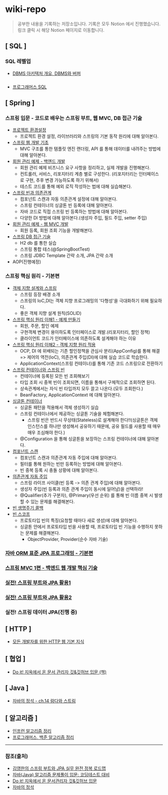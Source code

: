 # wiki-repo
> 공부한 내용을 기록하는 저장소입니다. 기록은 모두 Notion 에서 진행했습니다. 
> <br>링크 클릭 시 해당 Notion 페이지로 이동합니다.

## [ SQL ]

### SQL 레벨업
- [DBMS 아키텍처 개요, DBMS와 버퍼](https://github.com/yoodongan/wiki-repo/blob/master/sql-level-up/sql-1_2.md)

### 
- [프로그래머스 SQL](https://hushed-bite-bb4.notion.site/SQL-Kit-2a759d87910b46d39fed44b892132083)

## [ Spring ]

### 스프링 입문 - 코드로 배우는 스프링 부트, 웹 MVC, DB 접근 기술
  - [프로젝트 환경설정](https://hushed-bite-bb4.notion.site/d56a0de87819409f821a33860613036d)
    - 프로젝트 환경 설정, 라이브러리와 스프링의 기본 동작 원리에 대해 알아본다.
  - [스프링 웹 개발 기초](https://hushed-bite-bb4.notion.site/2690306e2d62428f84df4abd906fe254)
    - MVC 구조를 통한 템플릿 엔진 랜더링, API 를 통해 데이터를 내려주는 방법에 대해 알아본다.
  - [회원 관리 예제 - 백엔드 개발](https://hushed-bite-bb4.notion.site/e03307fac62944f599cc3dd302c488d1)
    - 회원 관리 예제 비즈니스 요구 사항을 정리하고, 실제 개발을 진행해본다.
    - 컨트롤러, 서비스, 리포지터리 계층 별로 구성한다. (리포지터리는 인터페이스로 구현, 추후 변경 가능하도록 하기 위해서)
    - 테스트 코드를 통해 예외 로직 작성하는 법에 대해 실습해본다.
  - [스프링 빈과 의존관계](https://hushed-bite-bb4.notion.site/82cab91a2c36464483fb470878c15b8b)
    - 컴포넌트 스캔과 자동 의존관계 설정에 대해 알아본다.
    - 스프링 컨테이너의 싱글톤 빈 등록에 대해 알아본다.
    - 자바 코드로 직접 스프링 빈 등록하는 방법에 대해 알아본다.
    - 다양한 DI 방법에 대해 알아본다.(생성자 주입, 필드 주입, setter 주입)
  - [회원 관리 예제 - 웹 MVC 개발](https://hushed-bite-bb4.notion.site/MVC-0365389bc7654ed38cb007b3ab156385)
    - 회원 등록, 회원 조회 기능을 개발해본다.
  - [스프링 DB 접근 기술](https://hushed-bite-bb4.notion.site/DB-8581f58688f94c9ca5e1d8d64eb7b29d)
    - H2 db 를 통한 실습
    - 스프링 통합 테스(@SpringBootTest)
    - 스프링 JDBC Template 간략 소개, JPA 간략 소개
  - AOP(진행예정)

### 스프링 핵심 원리 - 기본편
- [객체 지향 설계와 스프링](https://hushed-bite-bb4.notion.site/a5150e5f039e46f7a0fca402e9349e3a)
  - 스프링 등장 배경 소개
  - 스프링의 IoC,DI는 객체 지향 프로그래밍의 '다형성'을 극대화하기 위해 필요하다.
  - 좋은 객체 지향 설계 원칙(SOLID)
- [스프링 핵심 원리 이해1 - 예제 만들기](https://hushed-bite-bb4.notion.site/1-ed958c4776e94c90843288eea9f2745c)
  - 회원, 주문, 할인 예제
  - 구현객체 변경이 용이하도록 인터페이스로 개발.(리포지터리, 할인 정책)
  - 클라이언트 코드가 인터페이스에 의존하도록 설계해야 하는 이유
- [스프링 핵심 원리 이해2 - 객체 지향 원리 적용](https://hushed-bite-bb4.notion.site/2-217f9761d35941b48482c26f075e901f)
  - OCP, DI 에 위배되는 기존 할인정책을 관심사 분리(AppConfig)를 통해 해결
    => 제어의 역전(IoC), 의존관계 주입(DI)에 대해 실습 코드로 학습한다.
  - ApplicationContext(스프링 컨테이너)를 통해 기존 코드 스프링으로 전환하기
- [스프링 컨테이너와 스프링 빈](https://hushed-bite-bb4.notion.site/61baf8b9bcf64e0d9a67602573b563a8)
  - 컨테이너에 등록된 모든 빈 조회해보기
  - 타입 조회 시 중복 빈이 조회되면, 이름을 통해서 구체적으로 조회하면 된다.
  - 상속관계에서는 자식 빈 타입까지 모두 끌고 나온다.(모두 조회한다.)
  - BeanFactory, ApplicationContext 에 대해 알아본다.
- [싱글톤 컨테이너](https://hushed-bite-bb4.notion.site/4851cf0fc1db488fbbdca43826e73f55)
  - 싱글톤 패턴을 적용해서 객체 생성하기 실습
  - 스프링 컨테이너에서 제공하는 싱글톤 기술을 체험해본다.
    - 스프링 빈은 반드시 무상태(Stateless)로 설계해야 한다!!(싱글톤은 객체 인스턴스를 하나만 생성해서 공유하기 때문에, 공유 필드를 사용할 때 매우 매우 조심해야 한다.)
  - @Configuration 을 통해 싱글톤을 보장하는 스프링 컨테이너에 대해 알아본다. 
- [컴포넌트 스캔](https://hushed-bite-bb4.notion.site/b1f7f7be894642c88c6daf3ba73896ed)
  - 컴포넌트 스캔과 의존관계 자동 주입에 대해 알아본다.
  - 필터를 통해 원하는 빈만 등록하는 방법에 대해 알아본다.
  - 빈 중복 등록 시 충돌 상황에 대해 알아본다.
- [의존관계 자동 주입](https://hushed-bite-bb4.notion.site/4df18613bece432f8d043a39dae4dbac)
  - 스프링 라이프 사이클(빈 등록 -> 의존 관계 주입)에 대해 알아본다.
  - 생성자 주입(빈 등록과 의존 관계 주입이 동시에 일어남)을 선택하라!
  - @Qualifier(추가 구분자), @Primary(우선 순위) 를 통해 빈 이름 중복 시 발생할 수 있는 문제를 해결해본다.
- [빈 생명주기 콜백](https://hushed-bite-bb4.notion.site/e84e7d11fda741f7a6b782835db5bc59)
- [빈 스코프](https://hushed-bite-bb4.notion.site/9874fce53e444146b4ffb5c50bd198fb)
  - 프로토타입 빈의 특징(요청할 때마다 새로 생성)에 대해 알아본다.
  - 싱글톤 안에서 프로토타입 빈을 사용할 때, 프로토타입 빈 기능을 수행하지 못하는 문제를 해결해본다.
    - ObjectProvider, Provider(순수 자바 기술)
    
### [자바 ORM 표준 JPA 프로그래밍 - 기본편](https://hushed-bite-bb4.notion.site/ORM-JPA-2b90738c42534637a8b66ae14732ea61)
### [스프링 MVC 1편 - 백엔드 웹 개발 핵심 기술](https://hushed-bite-bb4.notion.site/MVC-1-2cb04880036946169dee14b4316d1681)
### [실전! 스프링 부트와 JPA 활용1](https://hushed-bite-bb4.notion.site/JPA-1-655884e3ef50478d8363163fe90a1ff1)
### [실전! 스프링 부트와 JPA 활용2](https://hushed-bite-bb4.notion.site/JPA-2-63dc4a4df6e642cc9dbeae69490c32f3)
### 실전! 스프링 데이터 JPA(진행 중)

## [ HTTP ]
- [모든 개발자를 위한 HTTP 웹 기본 지식](https://hushed-bite-bb4.notion.site/HTTP-2d99ce4e02524588a767f25d9d096d6a)

## [ 협업 ]
- [Do it! 지옥에서 온 문서 관리자 깃&깃허브 입문 (책)](https://hushed-bite-bb4.notion.site/Git-Github-6376140d1bbf4137a704b6c03531a69c) 

## [ Java ]
- [자바의 정석 - ch.14 람다와 스트림](https://hushed-bite-bb4.notion.site/Chapter14-fb8ee762f55e4465bfa8531112d4d27b)

## [ 알고리즘 ]
- [인프런 알고리즘 정리](https://hushed-bite-bb4.notion.site/InfLearn-53b9c430b789468f9b4ba05d5b2174bc)
- [프로그래머스, 백준 알고리즘 정리](https://hushed-bite-bb4.notion.site/4e502d1f80be4e4db253e888b33e4aaf?v=69cc9e7d7aae48c6a000fbb1cdd28d31)


---
### 참조(출처)
- [김영한의 스프링 부트와 JPA 실무 완전 정복 로드맵](https://www.inflearn.com/roadmaps/149)
- [자바(Java) 알고리즘 문제풀이 입문: 코딩테스트 대비](https://www.inflearn.com/course/%EC%9E%90%EB%B0%94-%EC%95%8C%EA%B3%A0%EB%A6%AC%EC%A6%98-%EB%AC%B8%EC%A0%9C%ED%92%80%EC%9D%B4-%EC%BD%94%ED%85%8C%EB%8C%80%EB%B9%84)
- [Do it! 지옥에서 온 문서관리자 깃&깃허브 입문](https://product.kyobobook.co.kr/detail/S000001817950)
- [자바의 정석](https://product.kyobobook.co.kr/detail/S000001550352)
